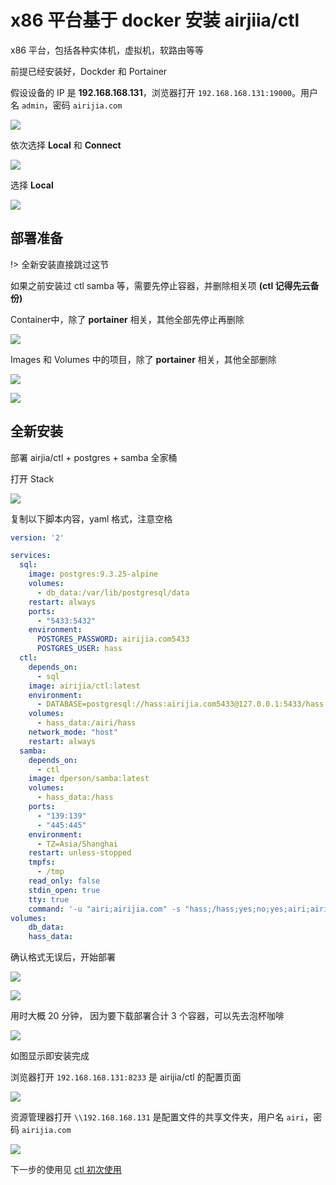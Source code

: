 
# x86 平台基于 docker 安装 airjiia/ctl 

x86 平台，包括各种实体机，虚拟机，软路由等等


前提已经安装好，Dockder 和 Portainer





假设设备的 IP 是 **192.168.168.131**，浏览器打开 `192.168.168.131:19000`。用户名 `admin`，密码 `airijia.com`

![](http://pic.airijia.com/doc/20181126101053.png)







依次选择 **Local** 和 **Connect**

![](http://pic.airijia.com/doc/20181126101141.png)




选择 **Local**

![](http://pic.airijia.com/doc/20181126101402.png)

## 部署准备

!> 全新安装直接跳过这节

如果之前安装过 ctl samba 等，需要先停止容器，并删除相关项 **(ctl 记得先云备份)**

Container中，除了 **portainer** 相关，其他全部先停止再删除

![](https://ws1.sinaimg.cn/large/007fN5Xegy1fx6cf9lzk8j30w90hiq4u.jpg)

Images 和 Volumes 中的项目，除了 **portainer** 相关，其他全部删除

![](https://ws1.sinaimg.cn/large/007fN5Xegy1fx6cherg30j311t0mktaz.jpg)

![](https://ws1.sinaimg.cn/large/007fN5Xegy1fx6cil66exj30ps0j30u7.jpg)


## 全新安装

部署 airjia/ctl + postgres + samba 全家桶

打开 Stack

![](https://ws1.sinaimg.cn/large/007fN5Xegy1fwsd8vw1vej30n30mc3zr.jpg)





复制以下脚本内容，yaml 格式，注意空格



```yaml
version: '2'

services:
  sql:
    image: postgres:9.3.25-alpine
    volumes:
      - db_data:/var/lib/postgresql/data
    restart: always
    ports:
      - "5433:5432"
    environment:
      POSTGRES_PASSWORD: airijia.com5433
      POSTGRES_USER: hass
  ctl:
    depends_on:
      - sql
    image: airijia/ctl:latest
    environment:
      - DATABASE=postgresql://hass:airijia.com5433@127.0.0.1:5433/hass
    volumes:
      - hass_data:/airi/hass
    network_mode: "host"
    restart: always
  samba:
    depends_on:
      - ctl
    image: dperson/samba:latest
    volumes:
      - hass_data:/hass
    ports:
      - "139:139"
      - "445:445"
    environment:
      - TZ=Asia/Shanghai
    restart: unless-stopped
    tmpfs:
      - /tmp
    read_only: false
    stdin_open: true
    tty: true
    command: '-u "airi;airijia.com" -s "hass;/hass;yes;no;yes;airi;airi"'
volumes:
    db_data:
    hass_data:
```


确认格式无误后，开始部署

![](https://ws1.sinaimg.cn/large/007fN5Xegy1fwsdnms7mvj30t50hedh1.jpg)


![](https://ws1.sinaimg.cn/large/007fN5Xegy1fwsdtuz5tdj30x40dut9u.jpg)


用时大概 20 分钟， 因为要下载部署合计 3 个容器，可以先去泡杯咖啡


![](https://ws1.sinaimg.cn/large/007fN5Xegy1fx6ikyrtvnj311h0pggnb.jpg)

如图显示即安装完成


浏览器打开 `192.168.168.131:8233` 是 airijia/ctl 的配置页面

![](http://pic.airijia.com/doc/20181126103723.png)


资源管理器打开 `\\192.168.168.131` 是配置文件的共享文件夹，用户名 `airi`，密码 `airijia.com`


![](http://pic.airijia.com/doc/20181126103401.png)



下一步的使用见 [ctl 初次使用](ctl/init)







